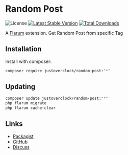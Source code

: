 # Random Post

![License](https://img.shields.io/badge/license-MIT-blue.svg) [![Latest Stable Version](https://img.shields.io/packagist/v/justoverclock/random-post.svg)](https://packagist.org/packages/justoverclock/random-post) [![Total Downloads](https://img.shields.io/packagist/dt/justoverclock/random-post.svg)](https://packagist.org/packages/justoverclock/random-post)

A [Flarum](http://flarum.org) extension. Get Random Post from specific Tag

## Installation

Install with composer:

```sh
composer require justoverclock/random-post:"*"
```

## Updating

```sh
composer update justoverclock/random-post:"*"
php flarum migrate
php flarum cache:clear
```

## Links

- [Packagist](https://packagist.org/packages/justoverclock/random-post)
- [GitHub](https://github.com/justoverclock/random-post)
- [Discuss](https://discuss.flarum.org/d/PUT_DISCUSS_SLUG_HERE)
